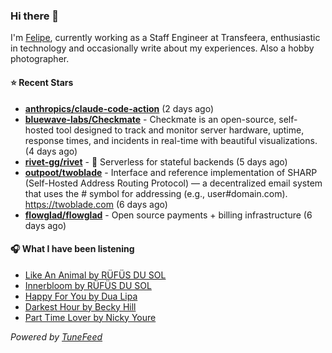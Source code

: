 ### Hi there 👋

I'm [Felipe](https://felipevm.com), currently working as a Staff Engineer at Transfeera, enthusiastic in technology and occasionally write about my experiences. Also a hobby photographer.

#### ⭐ Recent Stars
- **[anthropics/claude-code-action](https://github.com/anthropics/claude-code-action)** (2 days ago)
- **[bluewave-labs/Checkmate](https://github.com/bluewave-labs/Checkmate)** - Checkmate is an open-source, self-hosted tool designed to track and monitor server hardware, uptime, response times, and incidents in real-time with beautiful visualizations. (4 days ago)
- **[rivet-gg/rivet](https://github.com/rivet-gg/rivet)** - 🔩 Serverless for stateful backends (5 days ago)
- **[outpoot/twoblade](https://github.com/outpoot/twoblade)** - Interface and reference implementation of SHARP (Self-Hosted Address Routing Protocol) — a decentralized email system that uses the # symbol for addressing (e.g., user#domain.com). https://twoblade.com (6 days ago)
- **[flowglad/flowglad](https://github.com/flowglad/flowglad)** - Open source payments &#43; billing infrastructure (6 days ago)

#### 🎧 What I have been listening
- [Like An Animal by RÜFÜS DU SOL](https://open.spotify.com/track/6dw1sbdCwW5sbsbcpq6QED)
- [Innerbloom by RÜFÜS DU SOL](https://open.spotify.com/track/6CGMZijOAZvTXG21T8t6R0)
- [Happy For You by Dua Lipa](https://open.spotify.com/track/05oC2UvKDcx0cY2wg9gzKC)
- [Darkest Hour by Becky Hill](https://open.spotify.com/track/0rX4zPMMpg8IhCKElJp8lp)
- [Part Time Lover by Nicky Youre](https://open.spotify.com/track/5swD4enZDl1r6ynQsTGHJa)

_Powered by [TuneFeed](https://tunefeed.app?ref=github.com)_
